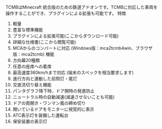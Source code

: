 TCMBはMinecraft 統合版のための鉄道アドオンです。TCMBに対応した車両を操作することができ、プラグインによる拡張も可能です。
特徴
1. 軽量
1. 豊富な標準機能
1. プラグインによる拡張可能(ここからダウンロード可能)
1. 詳細な仕様書(ここから閲覧可能)
1. MCAからのコンバートに対応 (Windows版：mca2tcmb4win、ブラウザ版：mca2tcmb)
機能
1. 方向幕20種類
1. 任意の座席への着席
1. 最高速度360km/hまで対応 (端末のスペックを相当要求します)
1. 進行方向と連動した前照灯・尾灯
1. 交直流切り替え機能
1. パンタグラフ降下時、ドア開時の発進防止
1. ニュートラル時の自動減速(減速させないことも可能)
1. ドアの両開き・ワンマン風の締め切り
1. 開いているドアをモニターに視覚的に表示
1. ATC表示灯を装備した運転台
1. 保安装置の表示灯
